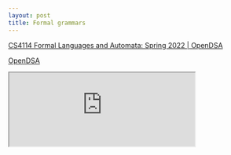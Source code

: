 ```yaml
---
layout: post
title: Formal grammars
---
```


[CS4114 Formal Languages and Automata: Spring 2022 \| OpenDSA](https://opendsa-server.cs.vt.edu/OpenDSA/Books/PIFLAS22/html/index.html)

[OpenDSA](https://opendsa-server.cs.vt.edu/embed)

<iframe src="https://opendsa-server.cs.vt.edu/embed/CharacterizeLang1" width="75%"></iframe>




